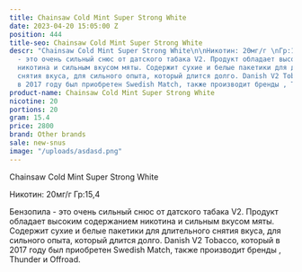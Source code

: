 ```yaml
---
title: Chainsaw Cold Mint Super Strong White
date: 2023-04-20 15:05:00 Z
position: 444
title-seo: Chainsaw Cold Mint Super Strong White
descr: "Chainsaw Cold Mint Super Strong White\n\nНикотин: 20мг/г \nГр:15,4 \n\nБензопила
  - это очень сильный снюс от датского табака V2. Продукт обладает высоким содержанием
  никотина и сильным вкусом мяты. Содержит сухие и белые пакетики для длительного
  снятия вкуса, для сильного опыта, который длится долго. Danish V2 Tobacco, который
  в 2017 году был приобретен Swedish Match, также производит бренды , Thunder и Offroad."
product-name: Chainsaw Cold Mint Super Strong White
nicotine: 20
portions: 20
gram: 15.4
price: 2800
brand: Other brands
sale: new-snus
image: "/uploads/asdasd.png"
---
```


Chainsaw Cold Mint Super Strong White

Никотин: 20мг/г 
Гр:15,4 

Бензопила - это очень сильный снюс от датского табака V2. Продукт обладает высоким содержанием никотина и сильным вкусом мяты. Содержит сухие и белые пакетики для длительного снятия вкуса, для сильного опыта, который длится долго. Danish V2 Tobacco, который в 2017 году был приобретен Swedish Match, также производит бренды , Thunder и Offroad.